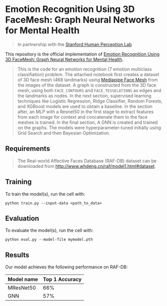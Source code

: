 # Emotion Recognition Using 3D FaceMesh: Graph Neural Networks for Mental Health
> In partnership with the [Stanford Human Perception Lab](https://med.stanford.edu/hpl.html)

This repository is the official implementation of [Emotion Recognition Using 3D FaceMesh: Graph Neural Networks for Mental Health](https://medium.com/@arnavm30/emotion-recognition-using-3d-face-mesh-ml-for-mental-health-744f822f8e41). 

> This is the code for an emotion recognition (7 emotion multiclass classifiation) problem. 
The attached notebook first creates a dataset of 3D face mesh (468 landmarks) using [Mediapipe Face Mesh](https://arxiv.org/abs/2006.10962) from the images of the dataset. A graph is constructed from the 3D face mesh, using both `FACE_CONTOURS` and `FACE_TESSELATIONS` as edges and the landmarks as nodes.
In the next section, supervised learning techniques like Logistic Regression, Ridge Classifier, Random Forests, and XGBoost models are used to obtain a baseline. In the section after, an MLP with a Resnet50 in the first stage to extract features from each image for context and concatenate them to the face meshes is trained. In the final section, A GNN is created and trained on the graphs.
The models were hyperparameter-tuned initially using Grid Search and then Bayesian Optimization.

## Requirements
> The Real-world Affective Faces Database (RAF-DB) dataset can be downloaded from http://www.whdeng.cn/raf/model1.html#dataset.

## Training

To train the model(s), run the cell with:

```train
python train.py --input-data <path_to_data> 
```

## Evaluation

To evaluate the model(s), run the cell with:

```eval
python eval.py --model-file mymodel.pth
```

## Results

Our model achieves the following performance on RAF-DB:

| Model name  | Top 1 Accuracy |
| ----------- |--------------- |
| MResNet50   |     66%        |
|    GNN      |     57%        |
